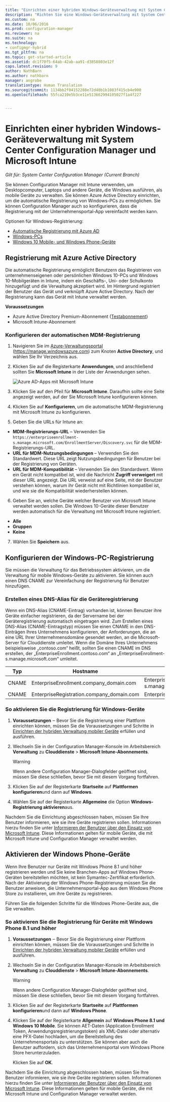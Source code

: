 ```yaml
---
title: "Einrichten einer hybriden Windows-Geräteverwaltung mit System Center Configuration Manager und Microsoft Intune"
description: "Richten Sie eine Windows-Geräteverwaltung mit System Center Configuration Manager und Microsoft Intune ein."
ms.custom: na
ms.date: 10/06/2016
ms.prod: configuration-manager
ms.reviewer: na
ms.suite: na
ms.technology:
- configmgr-hybrid
ms.tgt_pltfrm: na
ms.topic: get-started-article
ms.assetid: dc1f70f5-64ab-42ab-aa91-d3858803e12f
caps.latest.revision: 9
author: NathBarn
ms.author: nathbarn
manager: angrobe
translationtype: Human Translation
ms.sourcegitcommit: 1134bb2f04152288e72d40b1b1083f415cb4e900
ms.openlocfilehash: 55fca210e5b3ce11e513662994105027f1a4f227


---
```

# <a name="set-up-windows-hybrid-device-management-with-system-center-configuration-manager-and-microsoft-intune"></a>Einrichten einer hybriden Windows-Geräteverwaltung mit System Center Configuration Manager und Microsoft Intune

*Gilt für: System Center Configuration Manager (Current Branch)*

Sie können Configuration Manager mit Intune verwenden, um Desktopcomputer, Laptops und andere Geräte, die Windows ausführen, als mobile Geräte zu verwalten. Sie können Azure Active Directory einrichten, um die automatische Registrierung von Windows-PCs zu ermöglichen. Sie können Configuration Manager auch so konfigurieren, dass die Registrierung mit der Unternehmensportal-App vereinfacht werden kann.


Optionen für Windows-Registrierung:

- [Automatische Registrierung mit Azure AD](#azure-active-directory-enrollment)
- [Windows-PCs](#set-up-windows-device-enrollment)
- [Windows 10 Mobile- und Windows Phone-Geräte](#enable-windows-phone-devices)

## <a name="azure-active-directory-enrollment"></a>Registrierung mit Azure Active Directory

Die automatische Registrierung ermöglicht Benutzern das Registrieren von unternehmenseigenen oder persönlichen Windows 10-PCs und Windows 10-Mobilgeräten in Intune, indem ein Geschäfts-, Uni- oder Schulkonto hinzugefügt und die Verwaltung akzeptiert wird. Im Hintergrund registriert der Benutzer das Gerät und verknüpft Azure Active Directory. Nach der Registrierung kann das Gerät mit Intune verwaltet werden.

**Voraussetzungen**
- Azure Active Directory Premium-Abonnement ([Testabonnement](http://go.microsoft.com/fwlink/?LinkID=816845))
- Microsoft Intune-Abonnement


### <a name="configure-automatic-mdm-enrollment"></a>Konfigurieren der automatischen MDM-Registrierung

1. Navigieren Sie im [Azure-Verwaltungsportal](https://manage.windowsazure.com) (https://manage.windowsazure.com) zum Knoten **Active Directory**, und wählen Sie Ihr Verzeichnis aus.

2. Klicken Sie auf die Registerkarte **Anwendungen**, und anschließend sollten Sie **Microsoft Intune** in der Liste der Anwendungen sehen.

    ![Azure AD-Apps mit Microsoft Intune](../media/aad-intune-app.png)

3. Klicken Sie auf den Pfeil für **Microsoft Intune**. Daraufhin sollte eine Seite angezeigt werden, auf der Sie Microsoft Intune konfigurieren können.

4. Klicken Sie auf **Konfigurieren**, um die automatische MDM-Registrierung mit Microsoft Intune zu konfigurieren.

5. Geben Sie die URLs für Intune an:

  - **MDM-Registrierungs-URL** – Verwenden Sie `https://enterpriseenrollment-s.manage.microsoft.com/EnrollmentServer/Discovery.svc` für die MDM-Registrierungs-URL.
  - **URL für MDM-Nutzungsbedingungen** – Verwenden Sie den Standardwert. Diese URL zeigt Nutzungsbedingungen für Benutzer bei der Registrierung von Geräten.
  - **URL für MDM-Kompatibilität** – Verwenden Sie den Standardwert. Wenn ein Gerät nicht kompatibel ist, wird die Nachricht **Zugriff verweigert** mit dieser URL angezeigt. Die URL verweist auf eine Seite, mit der Benutzer verstehen können, warum ihr Gerät nicht mit Richtlinien kompatibel ist, und wie sie die Kompatibilität wiederherstellen können.

6.  Geben Sie an, welche Geräte welcher Benutzer von Microsoft Intune verwaltet werden sollen. Die Windows 10-Geräte dieser Benutzer werden automatisch für die Verwaltung mit Microsoft Intune registriert.

  - **Alle**
  - **Gruppen**
  - **Keine**

7. Wählen Sie **Speichern** aus.

## <a name="configure-windows-pc-enrollment"></a>Konfigurieren der Windows-PC-Registrierung
 Sie müssen die Verwaltung für das Betriebssystem aktivieren, um die Verwaltung für mobile Windows-Geräte zu aktivieren.  Sie können auch einen DNS CNAME zur Vereinfachung der Registrierung für Benutzer hinzufügen.

### <a name="create-dns-alias-for-device-enrollment"></a>Erstellen eines DNS-Alias für die Geräteregistrierung  
 Wenn ein DNS-Alias (CNAME-Eintrag) vorhanden ist, können Benutzer ihre Geräte einfacher registrieren, da der Servername bei der Geräteregistrierung automatisch eingetragen wird. Zum Erstellen eines DNS-Alias (CNAME-Eintragstyp) müssen Sie einen CNAME in den DNS-Einträgen Ihres Unternehmens konfigurieren, der Anforderungen, die an eine URL Ihrer Unternehmensdomäne gesendet werden, an die Microsoft-Server für Clouddienste umleitet.  Wenn die Domäne Ihres Unternehmens beispielsweise „contoso.com“ heißt, sollten Sie einen CNAME im DNS erstellen, der „EnterpriseEnrollment.contoso.com“ an „EnterpriseEnrollment-s.manage.microsoft.com“ umleitet.  

|Typ|Hostname|Verweist auf|  
|----------|---------------|---------------|  
|CNAME|EnterpriseEnrollment.company_domain.com|EnterpriseEnrollment-s.manage.microsoft.com|  
|CNAME|EnterpriseRegistration.company_domain.com|EnterpriseRegistration.windows.net|  
### <a name="to-enable-enrollment-for-windows-devices"></a>So aktivieren Sie die Registrierung für Windows-Geräte  

1.  **Voraussetzungen** ‒ Bevor Sie die Registrierung einer Plattform einrichten können, müssen Sie die Voraussetzungen und Schritte in [Einrichten der hybriden Verwaltung mobiler Geräte](setup-hybrid-mdm.md) erfüllen und ausführen.  

2.  Wechseln Sie in der Configuration Manager-Konsole im Arbeitsbereich **Verwaltung** zu **Clouddienste** > **Microsoft Intune-Abonnements**.  

    > [!WARNING]  
    >  Wenn andere Configuration Manager-Dialogfelder geöffnet sind, müssen Sie diese schließen, bevor Sie mit diesem Vorgang fortfahren.  

3.  Klicken Sie auf der Registerkarte **Startseite** auf **Plattformen konfigurieren**und dann auf **Windows**.  

4.  Wählen Sie auf der Registerkarte **Allgemeine** die Option **Windows-Registrierung aktivieren**aus.  

 Nachdem Sie die Einrichtung abgeschlossen haben, müssen Sie Ihre Benutzer informieren, wie sie ihre Geräte registrieren sollen. Informationen hierzu finden Sie unter [Informieren der Benutzer über den Einsatz von Microsoft Intune](https://docs.microsoft.com/intune/deploy-use/what-to-tell-your-end-users-about-using-microsoft-intune). Diese Informationen gelten für mobile Geräte, die mit Microsoft Intune und Configuration Manager verwaltet werden.

## <a name="enable-windows-phone-devices"></a>Aktivieren der Windows Phone-Geräte  
  Wenn Ihre Benutzer nur Geräte mit Windows Phone 8.1 und höher registrieren werden und Sie keine Branchen-Apps auf Windows Phone-Geräten bereitstellen möchten, ist kein Symantec-Zertifikat erforderlich. Nach der Aktivierung der Windows Phone-Registrierung müssen Sie die Benutzer anweisen, die Unternehmensportal-App aus dem Windows Phone Store zu installieren, um ihre Geräte zu registrieren.  

  Führen Sie die folgenden Schritte für die Windows Phone-Geräte aus, die Sie verwalten.  

### <a name="to-enable-enrollment-for-windows-phone-81-and-later-devices"></a>So aktivieren Sie die Registrierung für Geräte mit Windows Phone 8.1 und höher  

 1.  **Voraussetzungen** ‒ Bevor Sie die Registrierung einer Plattform einrichten können, müssen Sie die Voraussetzungen und Schritte in [Einrichten der hybriden Verwaltung mobiler Geräte](setup-hybrid-mdm.md) erfüllen und ausführen.  

 2.  Wechseln Sie in der Configuration Manager-Konsole im Arbeitsbereich **Verwaltung** zu **Clouddienste** > **Microsoft Intune-Abonnements**.  

     > [!WARNING]  
     >  Wenn andere Configuration Manager-Dialogfelder geöffnet sind, müssen Sie diese schließen, bevor Sie mit diesem Vorgang fortfahren.  

 3.  Klicken Sie auf der Registerkarte **Startseite** auf **Plattformen konfigurieren**und dann auf **Windows Phone**.  

 4.  Klicken Sie auf der Registerkarte **Allgemein** auf  **Windows Phone 8.1 und Windows 10 Mobile**. Sie können AET-Daten (Application Enrollment Token, Anwendungsregistrierungstoken) als XML-Datei oder alternativ eine PFX-Datei hochladen, um die Bereitstellung des Unternehmensportals zu unterstützen. Sie können aber auch die Benutzer auffordern, sich das Unternehmensportal vom Windows Phone Store herunterzuladen.  

      Klicken Sie auf **OK**.  

  Nachdem Sie die Einrichtung abgeschlossen haben, müssen Sie Ihre Benutzer informieren, wie sie ihre Geräte registrieren sollen. Informationen hierzu finden Sie unter [Informieren der Benutzer über den Einsatz von Microsoft Intune](https://docs.microsoft.com/intune/deploy-use/what-to-tell-your-end-users-about-using-microsoft-intune). Diese Informationen gelten für mobile Geräte, die mit Microsoft Intune und Configuration Manager verwaltet werden.  



<!--HONumber=Nov16_HO1-->


